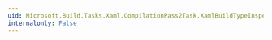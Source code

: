 ```yaml
---
uid: Microsoft.Build.Tasks.Xaml.CompilationPass2Task.XamlBuildTypeInspectionExtensionNames
internalonly: False
---
```

